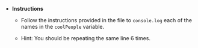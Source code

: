 * **Instructions**

  * Follow the instructions provided in the file to `console.log` each of the names in the `coolPeople` variable.

  * Hint: You should be repeating the same line 6 times.